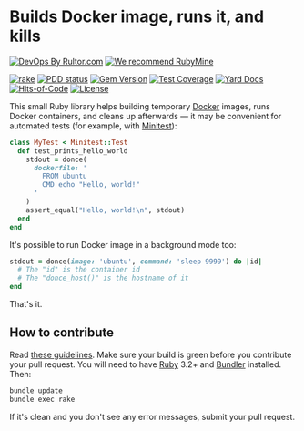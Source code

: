 # Builds Docker image, runs it, and kills

[![DevOps By Rultor.com](http://www.rultor.com/b/yegor256/donce)](http://www.rultor.com/p/yegor256/donce)
[![We recommend RubyMine](https://www.elegantobjects.org/rubymine.svg)](https://www.jetbrains.com/ruby/)

[![rake](https://github.com/yegor256/donce/actions/workflows/rake.yml/badge.svg)](https://github.com/yegor256/donce/actions/workflows/rake.yml)
[![PDD status](http://www.0pdd.com/svg?name=yegor256/donce)](http://www.0pdd.com/p?name=yegor256/donce)
[![Gem Version](https://badge.fury.io/rb/donce.svg)](http://badge.fury.io/rb/donce)
[![Test Coverage](https://img.shields.io/codecov/c/github/yegor256/donce.svg)](https://codecov.io/github/yegor256/donce?branch=master)
[![Yard Docs](http://img.shields.io/badge/yard-docs-blue.svg)](http://rubydoc.info/github/yegor256/donce/master/frames)
[![Hits-of-Code](https://hitsofcode.com/github/yegor256/donce)](https://hitsofcode.com/view/github/yegor256/donce)
[![License](https://img.shields.io/badge/license-MIT-green.svg)](https://github.com/yegor256/donce/blob/master/LICENSE.txt)

This small Ruby library helps building temporary [Docker]
images, runs Docker containers, and cleans up afterwards — it may be
convenient for automated tests (for example, with [Minitest]):

```ruby
class MyTest < Minitest::Test
  def test_prints_hello_world
    stdout = donce(
      dockerfile: '
        FROM ubuntu
        CMD echo "Hello, world!"
      '
    )
    assert_equal("Hello, world!\n", stdout)
  end
end
```

It's possible to run Docker image in a background mode too:

```ruby
stdout = donce(image: 'ubuntu', command: 'sleep 9999') do |id|
  # The "id" is the container id
  # The "donce_host()" is the hostname of it
end
```

That's it.

## How to contribute

Read
[these guidelines](https://www.yegor256.com/2014/04/15/github-guidelines.html).
Make sure your build is green before you contribute
your pull request. You will need to have
[Ruby](https://www.ruby-lang.org/en/) 3.2+ and
[Bundler](https://bundler.io/) installed. Then:

```bash
bundle update
bundle exec rake
```

If it's clean and you don't see any error messages, submit your pull request.

[Docker]: https://www.docker.com/
[Minitest]: https://github.com/minitest/minitest
